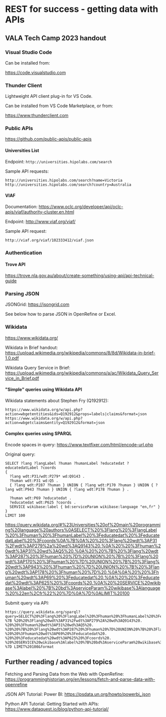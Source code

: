 # REST for success - getting data with APIs
## VALA Tech Camp 2023 handout

### Visual Studio Code

Can be installed from:

<https://code.visualstudio.com>

### Thunder Client

Lightweight API client plug-in for VS Code.

Can be installed from VS Code Marketplace, or from:

<https://www.thunderclient.com>

### Public APIs
<https://github.com/public-apis/public-apis>

#### Universities List
Endpoint: `http://universities.hipolabs.com/search`

Sample API requests:
```
http://universities.hipolabs.com/search?name=Victoria
http://universities.hipolabs.com/search?country=Australia
```

#### VIAF
Documentation: <https://www.oclc.org/developer/api/oclc-apis/viaf/authority-cluster.en.html>

Endpoint: <http://www.viaf.org/viaf/>

Sample API request:
```
http://viaf.org/viaf/102333412/viaf.json
```
### Authentication
#### Trove API
<https://trove.nla.gov.au/about/create-something/using-api/api-technical-guide>

### Parsing JSON

JSONGrid: <https://jsongrid.com>

See below how to parse JSON in OpenRefine or Excel.

### Wikidata
<https://www.wikidata.org/>

Wikidata in Brief handout: <https://upload.wikimedia.org/wikipedia/commons/8/8d/Wikidata-in-brief-1.0.pdf>

Wikidata Query Service in Brief: <https://upload.wikimedia.org/wikipedia/commons/a/ac/Wikidata_Query_Service_in_Brief.pdf>

#### "Simple" queries using Wikidata API

Wikidata statements about Stephen Fry (Q192912):
```
https://www.wikidata.org/w/api.php?action=wbgetentities&ids=Q192912&props=labels|claims&format=json
https://www.wikidata.org/w/api.php?action=wbgetclaims&entity=Q192912&format=json
```

#### Complex queries using SPARQL
Encode spaces in query: <https://www.textfixer.com/html/encode-url.php>

Original query:
```
SELECT ?lang ?langLabel ?human ?humanLabel ?educatedat ?educatedatLabel ?coords
{
  ?lang wdt:P31/wdt:P279* wd:Q9143 .
  ?human wdt:P31 wd:Q5 .
  { ?lang wdt:P287 ?human } UNION { ?lang wdt:P170 ?human } UNION { ?lang wdt:P943 ?human } UNION { ?lang wdt:P178 ?human } .

  ?human wdt:P69 ?educatedat .
  ?educatedat wdt:P625 ?coords .
  SERVICE wikibase:label { bd:serviceParam wikibase:language "en,fr" }
}
LIMIT 100
```
<https://query.wikidata.org/#%23Universities%20of%20main%20programming%20language%20authors%0ASELECT%20%3Flang%20%3FlangLabel%20%3Fhuman%20%3FhumanLabel%20%3Feducatedat%20%3FeducatedatLabel%20%3Fcoords%0A%7B%0A%20%20%3Flang%20wdt%3AP31%2Fwdt%3AP279%2a%20wd%3AQ9143%20.%0A%20%20%3Fhuman%20wdt%3AP31%20wd%3AQ5%20.%0A%20%20%7B%20%3Flang%20wdt%3AP287%20%3Fhuman%20%7D%20UNION%20%7B%20%3Flang%20wdt%3AP170%20%3Fhuman%20%7D%20UNION%20%7B%20%3Flang%20wdt%3AP943%20%3Fhuman%20%7D%20UNION%20%7B%20%3Flang%20wdt%3AP178%20%3Fhuman%20%7D%20.%0A%0A%20%20%3Fhuman%20wdt%3AP69%20%3Feducatedat%20.%0A%20%20%3Feducatedat%20wdt%3AP625%20%3Fcoords%20.%0A%20%20SERVICE%20wikibase%3Alabel%20%7B%20bd%3AserviceParam%20wikibase%3Alanguage%20%22en%2Cfr%22%20%7D%0A%7D%0ALIMIT%20100>

Submit query via API:
```
https://query.wikidata.org/sparql?query=SELECT%20%3Flang%20%3FlangLabel%20%3Fhuman%20%3FhumanLabel%20%3Feducatedat%20%3FeducatedatLabel%20%3Fcoords %7B %20%20%3Flang%20wdt%3AP31%2Fwdt%3AP279%2A%20wd%3AQ9143%20. %20%20%3Fhuman%20wdt%3AP31%20wd%3AQ5%20. %20%20%7B%20%3Flang%20wdt%3AP287%20%3Fhuman%20%7D%20UNION%20%7B%20%3Flang%20wdt%3AP170%20%3Fhuman%20%7D%20UNION%20%7B%20%3Flang%20wdt%3AP943%20%3Fhuman%20%7D%20UNION%20%7B%20%3Flang%20wdt%3AP178%20%3Fhuman%20%7D%20. %20%20%3Fhuman%20wdt%3AP69%20%3Feducatedat%20. %20%20%3Feducatedat%20wdt%3AP625%20%3Fcoords%20. %20%20SERVICE%20wikibase%3Alabel%20%7B%20bd%3AserviceParam%20wikibase%3Alanguage%20%22en%2Cfr%22%20%7D %7D LIMIT%20100&format
```

## Further reading / advanced topics

Fetching and Parsing Data from the Web with OpenRefine: <https://programminghistorian.org/en/lessons/fetch-and-parse-data-with-openrefine>

JSON API Tutorial: Power BI: <https://psdata.un.org/howto/powerbi_json>

Python API Tutorial: Getting Started with APIs: <https://www.dataquest.io/blog/python-api-tutorial/>